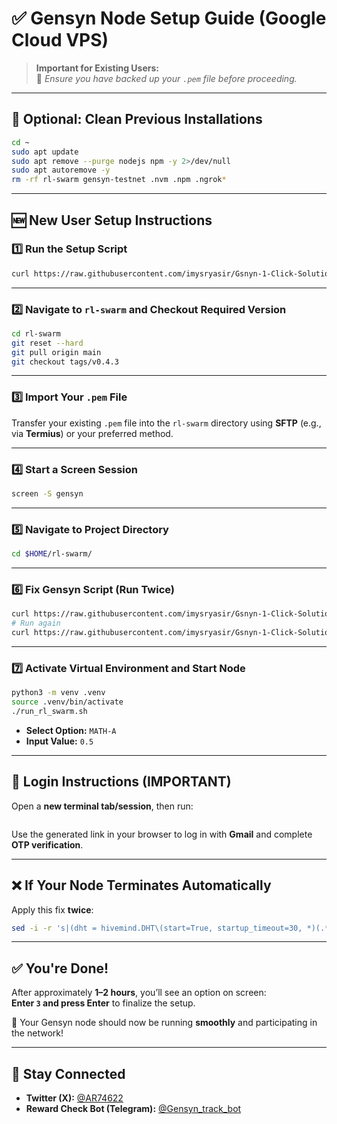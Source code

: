 # ✅ Gensyn Node Setup Guide (Google Cloud VPS)

> **Important for Existing Users:**  
> 🔐 *Ensure you have backed up your `.pem` file before proceeding.*

---

## 🧹 Optional: Clean Previous Installations

```bash
cd ~
sudo apt update
sudo apt remove --purge nodejs npm -y 2>/dev/null
sudo apt autoremove -y
rm -rf rl-swarm gensyn-testnet .nvm .npm .ngrok*
```

---

## 🆕 New User Setup Instructions

### 1️⃣ Run the Setup Script

```bash
curl https://raw.githubusercontent.com/imysryasir/Gsnyn-1-Click-Solutions/refs/heads/main/gensyn_setup.sh | bash
```

---

### 2️⃣ Navigate to `rl-swarm` and Checkout Required Version

```bash
cd rl-swarm
git reset --hard
git pull origin main
git checkout tags/v0.4.3
```

---

### 3️⃣ Import Your `.pem` File

Transfer your existing `.pem` file into the `rl-swarm` directory using **SFTP** (e.g., via **Termius**) or your preferred method.

---

### 4️⃣ Start a Screen Session

```bash
screen -S gensyn
```

---

### 5️⃣ Navigate to Project Directory

```bash
cd $HOME/rl-swarm/
```

---

### 6️⃣ Fix Gensyn Script (Run **Twice**)

```bash
curl https://raw.githubusercontent.com/imysryasir/Gsnyn-1-Click-Solutions/refs/heads/main/fixgensyn.sh | bash
# Run again
curl https://raw.githubusercontent.com/imysryasir/Gsnyn-1-Click-Solutions/refs/heads/main/fixgensyn.sh | bash
```

---

### 7️⃣ Activate Virtual Environment and Start Node

```bash
python3 -m venv .venv
source .venv/bin/activate
./run_rl_swarm.sh
```

- **Select Option:** `MATH-A`  
- **Input Value:** `0.5`

---

## 🔐 Login Instructions (IMPORTANT)

Open a **new terminal tab/session**, then run:

``` cloudflared tunnel --url http://localhost:3000
```

Use the generated link in your browser to log in with **Gmail** and complete **OTP verification**.

---

## ❌ If Your Node Terminates Automatically

Apply this fix **twice**:

```bash
sed -i -r 's|(dht = hivemind.DHT\(start=True, startup_timeout=30, *)(.*)|\1ensure_bootstrap_success=False, \2|' ~/rl-swarm/hivemind_exp/runner/grpo_runner.py
```

---

## ✅ You're Done!

After approximately **1–2 hours**, you’ll see an option on screen:  
**Enter `3` and press Enter** to finalize the setup.

🎉 Your Gensyn node should now be running **smoothly** and participating in the network!

---

## 📢 Stay Connected

- **Twitter (X):** [@AR74622](https://x.com/AR74622)  
- **Reward Check Bot (Telegram):** [@Gensyn_track_bot](https://t.me/Gensyn_track_bot)
